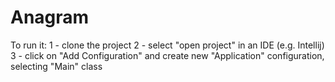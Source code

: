 # Anagram

To run it:
1 - clone the project
2 - select "open project" in an IDE (e.g. Intellij)
3 - click on "Add Configuration" and create new "Application" configuration, selecting "Main" class
